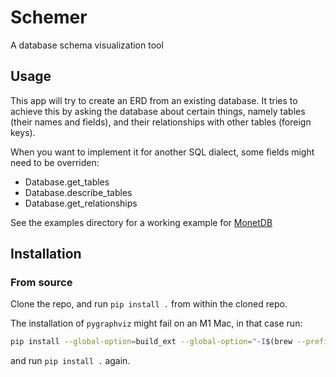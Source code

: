 # Schemer

A database schema visualization tool

## Usage
This app will try to create an ERD from an existing database. It tries to achieve this by asking the database about certain things, namely tables (their names and fields), and their relationships with other tables (foreign keys).

When you want to implement it for another SQL dialect, some fields might need to be overriden:
* Database.get_tables
* Database.describe_tables
* Database.get_relationships

See the examples directory for a working example for [MonetDB](https://monetdb.org/)

## Installation

### From source

Clone the repo, and run `pip install .` from within the cloned repo.

The installation of `pygraphviz` might fail on an M1 Mac, in that case run:

```bash
pip install --global-option=build_ext --global-option="-I$(brew --prefix graphviz)/include" --global-option="-L$(brew --prefix graphviz)/lib" pygraphviz
```

and run `pip install .` again.